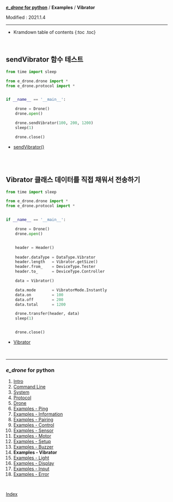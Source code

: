 **[*e_drone* for python](index.md)** / **Examples** / **Vibrator**

Modified : 2021.1.4

---

* Kramdown table of contents
{:toc .toc}

<br>


<a name="Vibrator"></a>
## sendVibrator 함수 테스트

```py
from time import sleep

from e_drone.drone import *
from e_drone.protocol import *


if __name__ == '__main__':

    drone = Drone()
    drone.open()

    drone.sendVibrator(100, 200, 1200)
    sleep(1)

    drone.close()
```

- [sendVibrator()](05_drone.md#sendVibrator)


<br>
<br>


<a name="Class_Vibrator"></a>
## Vibrator 클래스 데이터를 직접 채워서 전송하기

```py
from time import sleep

from e_drone.drone import *
from e_drone.protocol import *


if __name__ == '__main__':

    drone = Drone()
    drone.open()


    header = Header()
    
    header.dataType = DataType.Vibrator
    header.length   = Vibrator.getSize()
    header.from_    = DeviceType.Tester
    header.to_      = DeviceType.Controller

    data = Vibrator()

    data.mode       = VibratorMode.Instantly
    data.on         = 100
    data.off        = 200
    data.total      = 1200

    drone.transfer(header, data)
    sleep(1)


    drone.close()
```

- [Vibrator](04_protocol.md#Vibrator)


<br>


---

<h3><i>e_drone</i> for python</H3>

 1. [Intro](01_intro.md)
 2. [Command Line](02_commandline.md)
 3. [System](03_system.md)
 4. [Protocol](04_protocol.md)
 5. [Drone](05_drone.md)
 6. [Examples - Ping](examples_01_ping.md)
 7. [Examples - Information](examples_02_information.md)
 8. [Examples - Pairing](examples_03_pairing.md)
 9. [Examples - Control](examples_04_control.md)
10. [Examples - Sensor](examples_05_sensor.md)
11. [Examples - Motor](examples_06_motor.md)
12. [Examples - Setup](examples_07_setup.md)
13. [Examples - Buzzer](examples_08_buzzer.md)
14. **Examples - Vibrator**
15. [Examples - Light](examples_10_light.md)
16. [Examples - Display](examples_11_display.md)
17. [Examples - Input](examples_12_input.md)
18. [Examples - Error](examples_13_error.md)

<br>

[Index](index.md)
